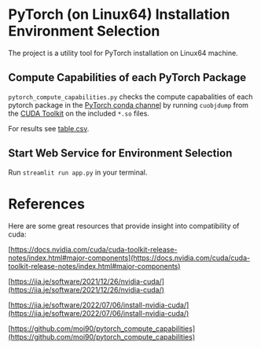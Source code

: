 # PyTorch (on Linux64) Installation Environment Selection

The project is a utility tool for PyTorch installation on Linux64 machine.

## Compute Capabilities of each PyTorch Package
`pytorch_compute_capabilities.py` checks the compute capabalities of each pytorch package in the [PyTorch conda channel](https://anaconda.org/pytorch) by running `cuobjdump` from the [CUDA Toolkit](https://docs.nvidia.com/cuda/) on the included `*.so` files.

For results see [table.csv](table.csv).

## Start Web Service for Environment Selection

Run `streamlit run app.py` in your terminal.

# References

Here are some great resources that provide insight into compatibility of cuda:

[https://docs.nvidia.com/cuda/cuda-toolkit-release-notes/index.html#major-components](https://docs.nvidia.com/cuda/cuda-toolkit-release-notes/index.html#major-components)

[https://jia.je/software/2021/12/26/nvidia-cuda/](https://jia.je/software/2021/12/26/nvidia-cuda/)

[https://jia.je/software/2022/07/06/install-nvidia-cuda/](https://jia.je/software/2022/07/06/install-nvidia-cuda/)

[https://github.com/moi90/pytorch_compute_capabilities](https://github.com/moi90/pytorch_compute_capabilities)
